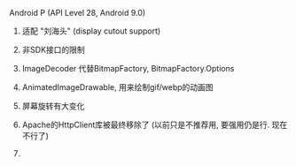 Android P (API Level 28, Android 9.0)

1. 适配 "刘海头" (display cutout support)

2. 非SDK接口的限制

3. ImageDecoder 代替BitmapFactory, BitmapFactory.Options

4. AnimatedImageDrawable, 用来绘制gif/webp的动画图

5. 屏幕旋转有大变化

6. Apache的HttpClient库被最终移除了 (以前只是不推荐用, 要强用仍是行. 现在不行了)

7.